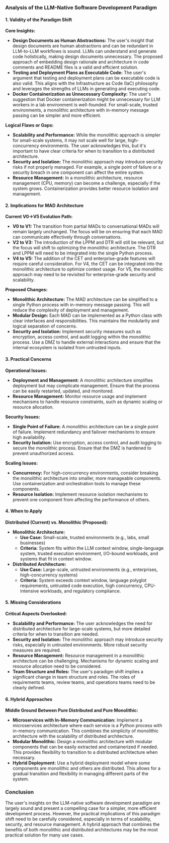 ### Analysis of the LLM-Native Software Development Paradigm

#### 1. **Validity of the Paradigm Shift**

**Core Insights:**
- **Design Documents as Human Abstractions:** The user's insight that design documents are human abstractions and can be redundant in LLM-to-LLM workflows is sound. LLMs can understand and generate code holistically, making design documents unnecessary. The proposed approach of embedding design rationale and architecture in code comments and README files is a valid and efficient solution.
- **Testing and Deployment Plans as Executable Code:** The user's argument that testing and deployment plans can be executable code is also valid. This aligns with the Infrastructure as Code (IaC) philosophy and leverages the strengths of LLMs in generating and executing code.
- **Docker Containerization as Unnecessary Complexity:** The user's suggestion that Docker containerization might be unnecessary for LLM workers in a lab environment is well-founded. For small-scale, trusted environments, a monolithic architecture with in-memory message passing can be simpler and more efficient.

**Logical Flaws or Gaps:**
- **Scalability and Performance:** While the monolithic approach is simpler for small-scale systems, it may not scale well for large, high-concurrency environments. The user acknowledges this, but it's important to have clear criteria for when to transition to a distributed architecture.
- **Security and Isolation:** The monolithic approach may introduce security risks if not properly managed. For example, a single point of failure or a security breach in one component can affect the entire system.
- **Resource Management:** In a monolithic architecture, resource management (CPU, memory) can become a challenge, especially if the system grows. Containerization provides better resource isolation and management.

#### 2. **Implications for MAD Architecture**

**Current V0→V5 Evolution Path:**
- **V0 to V1:** The transition from partial MADs to conversational MADs will remain largely unchanged. The focus will be on ensuring that each MAD can communicate effectively through conversations.
- **V2 to V3:** The introduction of the LPPM and DTR will still be relevant, but the focus will shift to optimizing the monolithic architecture. The DTR and LPPM will need to be integrated into the single Python process.
- **V4 to V5:** The addition of the CET and enterprise-grade features will require careful consideration. For V4, the CET can be integrated into the monolithic architecture to optimize context usage. For V5, the monolithic approach may need to be revisited for enterprise-grade security and scalability.

**Proposed Changes:**
- **Monolithic Architecture:** The MAD architecture can be simplified to a single Python process with in-memory message passing. This will reduce the complexity of deployment and management.
- **Modular Design:** Each MAD can be implemented as a Python class with clear interfaces and responsibilities. This maintains the modularity and logical separation of concerns.
- **Security and Isolation:** Implement security measures such as encryption, access control, and audit logging within the monolithic process. Use a DMZ to handle external interactions and ensure that the internal ecosystem is isolated from untrusted inputs.

#### 3. **Practical Concerns**

**Operational Issues:**
- **Deployment and Management:** A monolithic architecture simplifies deployment but may complicate management. Ensure that the process can be easily restarted, updated, and monitored.
- **Resource Management:** Monitor resource usage and implement mechanisms to handle resource constraints, such as dynamic scaling or resource allocation.

**Security Issues:**
- **Single Point of Failure:** A monolithic architecture can be a single point of failure. Implement redundancy and failover mechanisms to ensure high availability.
- **Security Isolation:** Use encryption, access control, and audit logging to secure the monolithic process. Ensure that the DMZ is hardened to prevent unauthorized access.

**Scaling Issues:**
- **Concurrency:** For high-concurrency environments, consider breaking the monolithic architecture into smaller, more manageable components. Use containerization and orchestration tools to manage these components.
- **Resource Isolation:** Implement resource isolation mechanisms to prevent one component from affecting the performance of others.

#### 4. **When to Apply**

**Distributed (Current) vs. Monolithic (Proposed):**
- **Monolithic Architecture:**
  - **Use Case:** Small-scale, trusted environments (e.g., labs, small businesses)
  - **Criteria:** System fits within the LLM context window, single-language system, trusted execution environment, I/O-bound workloads, and systems that fit in context window.
- **Distributed Architecture:**
  - **Use Case:** Large-scale, untrusted environments (e.g., enterprises, high-concurrency systems)
  - **Criteria:** System exceeds context window, language polyglot requirements, untrusted code execution, high concurrency, CPU-intensive workloads, and regulatory compliance.

#### 5. **Missing Considerations**

**Critical Aspects Overlooked:**
- **Scalability and Performance:** The user acknowledges the need for distributed architecture for large-scale systems, but more detailed criteria for when to transition are needed.
- **Security and Isolation:** The monolithic approach may introduce security risks, especially in untrusted environments. More robust security measures are required.
- **Resource Management:** Resource management in a monolithic architecture can be challenging. Mechanisms for dynamic scaling and resource allocation need to be considered.
- **Team Structure and Roles:** The user's paradigm shift implies a significant change in team structure and roles. The roles of requirements teams, review teams, and operations teams need to be clearly defined.

#### 6. **Hybrid Approaches**

**Middle Ground Between Pure Distributed and Pure Monolithic:**
- **Microservices with In-Memory Communication:** Implement a microservices architecture where each service is a Python process with in-memory communication. This combines the simplicity of monolithic architecture with the scalability of distributed architecture.
- **Modular Monolithic:** Design a monolithic architecture with modular components that can be easily extracted and containerized if needed. This provides flexibility to transition to a distributed architecture when necessary.
- **Hybrid Deployment:** Use a hybrid deployment model where some components are monolithic and others are distributed. This allows for a gradual transition and flexibility in managing different parts of the system.

### Conclusion

The user's insights on the LLM-native software development paradigm are largely sound and present a compelling case for a simpler, more efficient development process. However, the practical implications of this paradigm shift need to be carefully considered, especially in terms of scalability, security, and resource management. A hybrid approach that combines the benefits of both monolithic and distributed architectures may be the most practical solution for many use cases.
